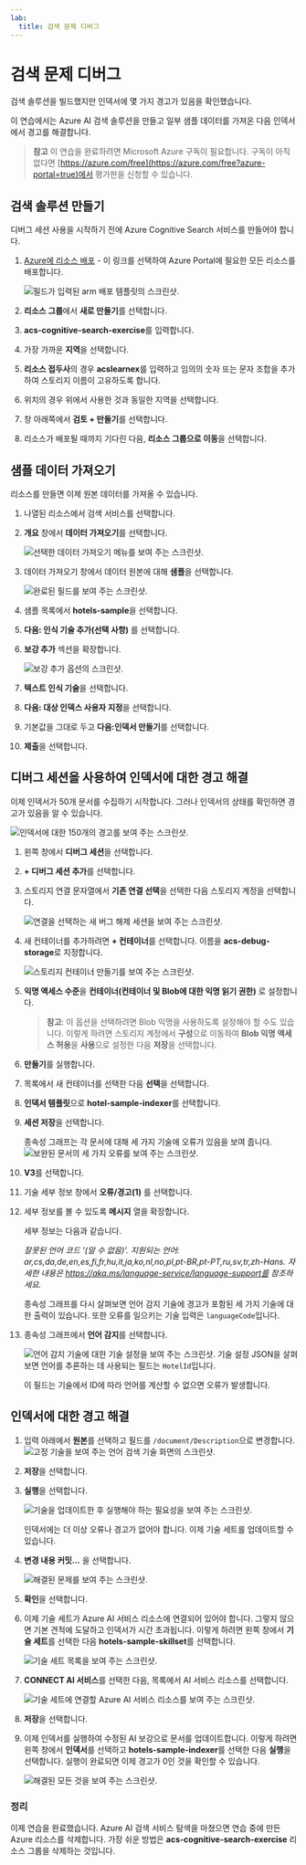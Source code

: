```yaml
---
lab:
  title: 검색 문제 디버그
---
```


# 검색 문제 디버그

검색 솔루션을 빌드했지만 인덱서에 몇 가지 경고가 있음을 확인했습니다.

이 연습에서는 Azure AI 검색 솔루션을 만들고 일부 샘플 데이터를 가져온 다음 인덱서에서 경고를 해결합니다.

> **참고** 이 연습을 완료하려면 Microsoft Azure 구독이 필요합니다. 구독이 아직 없다면 [https://azure.com/free](https://azure.com/free?azure-portal=true)에서 평가판을 신청할 수 있습니다.

## 검색 솔루션 만들기

디버그 세션 사용을 시작하기 전에 Azure Cognitive Search 서비스를 만들어야 합니다.

1. [Azure에 리소스 배포](https://portal.azure.com/#create/Microsoft.Template/uri/https%3A%2F%2Fraw.githubusercontent.com%2FMicrosoftLearning%2Fmslearn-knowledge-mining%2Fmain%2FLabfiles%2F08-debug-search%2Fazuredeploy.json) - 이 링크를 선택하여 Azure Portal에 필요한 모든 리소스를 배포합니다.

    ![필드가 입력된 arm 배포 템플릿의 스크린샷.](../media/08-media/arm-template-deployment.png)

1. **리소스 그룹**에서 **새로 만들기**를 선택합니다.
1. **acs-cognitive-search-exercise**를 입력합니다.
1. 가장 가까운 **지역**을 선택합니다.
1. **리소스 접두사**의 경우 **acslearnex**를 입력하고 임의의 숫자 또는 문자 조합을 추가하여 스토리지 이름이 고유하도록 합니다.
1. 위치의 경우 위에서 사용한 것과 동일한 지역을 선택합니다.
1. 창 아래쪽에서 **검토 + 만들기**를 선택합니다.
1. 리소스가 배포될 때까지 기다린 다음, **리소스 그룹으로 이동**을 선택합니다.

## 샘플 데이터 가져오기

리소스를 만들면 이제 원본 데이터를 가져올 수 있습니다.

1. 나열된 리소스에서 검색 서비스를 선택합니다.

1. **개요** 창에서 **데이터 가져오기**를 선택합니다.

      ![선택한 데이터 가져오기 메뉴를 보여 주는 스크린샷.](../media/08-media/import-data.png)

1. 데이터 가져오기 창에서 데이터 원본에 대해 **샘플**을 선택합니다.

      ![완료된 필드를 보여 주는 스크린샷.](../media/08-media/import-data-selection-screen-small.png)

1. 샘플 목록에서 **hotels-sample**을 선택합니다.
1. **다음: 인식 기술 추가(선택 사항)** 를 선택합니다.
1. **보강 추가** 섹션을 확장합니다.

    ![보강 추가 옵션의 스크린샷.](../media/08-media/add-enrichments.png)

1. **텍스트 인식 기술**을 선택합니다.
1. **다음: 대상 인덱스 사용자 지정**을 선택합니다.
1. 기본값을 그대로 두고 **다음:인덱서 만들기**를 선택합니다.
1. **제출**을 선택합니다.

## 디버그 세션을 사용하여 인덱서에 대한 경고 해결

이제 인덱서가 50개 문서를 수집하기 시작합니다. 그러나 인덱서의 상태를 확인하면 경고가 있음을 알 수 있습니다.

![인덱서에 대한 150개의 경고를 보여 주는 스크린샷.](../media/08-media/indexer-warnings.png)

1. 왼쪽 창에서 **디버그 세션**을 선택합니다.

1. **+ 디버그 세션 추가**를 선택합니다.

1. 스토리지 연결 문자열에서 **기존 연결 선택**을 선택한 다음 스토리지 계정을 선택합니다.

    ![연결을 선택하는 새 버그 해제 세션을 보여 주는 스크린샷.](../media/08-media/connect-storage.png)
1. 새 컨테이너를 추가하려면 **+ 컨테이너**를 선택합니다. 이름을 **acs-debug-storage**로 지정합니다.

    ![스토리지 컨테이너 만들기를 보여 주는 스크린샷.](../media/08-media/create-storage-container.png)

1. **익명 액세스 수준**을 **컨테이너(컨테이너 및 Blob에 대한 익명 읽기 권한)** 로 설정합니다.

    > **참고**: 이 옵션을 선택하려면 Blob 익명을 사용하도록 설정해야 할 수도 있습니다. 이렇게 하려면 스토리지 계정에서 **구성**으로 이동하여 **Blob 익명 액세스 허용**을 **사용**으로 설정한 다음 **저장**을 선택합니다.

1. **만들기**를 실행합니다.
1. 목록에서 새 컨테이너를 선택한 다음 **선택**을 선택합니다.
1. **인덱서 템플릿**으로 **hotel-sample-indexer**를 선택합니다.
1. **세션 저장**을 선택합니다.

    종속성 그래프는 각 문서에 대해 세 가지 기술에 오류가 있음을 보여 줍니다.
    ![보완된 문서의 세 가지 오류를 보여 주는 스크린샷.](../media/08-media/warning-skill-selection.png)

1. **V3**를 선택합니다.
1. 기술 세부 정보 창에서 **오류/경고(1)** 를 선택합니다.
1. 세부 정보를 볼 수 있도록 **메시지** 열을 확장합니다.

    세부 정보는 다음과 같습니다.

    *잘못된 언어 코드 '(알 수 없음)'. 지원되는 언어: ar,cs,da,de,en,es,fi,fr,hu,it,ja,ko,nl,no,pl,pt-BR,pt-PT,ru,sv,tr,zh-Hans. 자세한 내용은 https://aka.ms/language-service/language-support를 참조하세요.*

    종속성 그래프를 다시 살펴보면 언어 감지 기술에 경고가 포함된 세 가지 기술에 대한 출력이 있습니다. 또한 오류를 일으키는 기술 입력은 `languageCode`입니다.

1. 종속성 그래프에서 **언어 감지**를 선택합니다.

    ![언어 감지 기술에 대한 기술 설정을 보여 주는 스크린샷.](../media/08-media/language-detection-error.png)
    기술 설정 JSON을 살펴보면 언어를 추론하는 데 사용되는 필드는 `HotelId`입니다.

    이 필드는 기술에서 ID에 따라 언어를 계산할 수 없으면 오류가 발생합니다.

## 인덱서에 대한 경고 해결

1. 입력 아래에서 **원본**를 선택하고 필드를 `/document/Description`으로 변경합니다.
    ![고정 기술을 보여 주는 언어 검색 기술 화면의 스크린샷.](../media/08-media/language-detection-fix.png)
1. **저장**을 선택합니다.
1. **실행**을 선택합니다.

    ![기술을 업데이트한 후 실행해야 하는 필요성을 보여 주는 스크린샷.](../media/08-media/rerun-debug-session.png)

    인덱서에는 더 이상 오류나 경고가 없어야 합니다. 이제 기술 세트를 업데이트할 수 있습니다.

1. **변경 내용 커밋...** 을 선택합니다.

    ![해결된 문제를 보여 주는 스크린샷.](../media/08-media/error-fixed.png)
1. **확인**을 선택합니다.

1. 이제 기술 세트가 Azure AI 서비스 리소스에 연결되어 있어야 합니다. 그렇지 않으면 기본 견적에 도달하고 인덱서가 시간 초과됩니다. 이렇게 하려면 왼쪽 창에서 **기술 세트**를 선택한 다음 **hotels-sample-skillset**를 선택합니다.

    ![기술 세트 목록을 보여 주는 스크린샷.](../media/08-media/update-skillset.png)
1. **CONNECT AI 서비스**를 선택한 다음, 목록에서 AI 서비스 리소스를 선택합니다.

    ![기술 세트에 연결할 Azure AI 서비스 리소스를 보여 주는 스크린샷.](../media/08-media/skillset-attach-service.png)
1. **저장**을 선택합니다.

1. 이제 인덱서를 실행하여 수정된 AI 보강으로 문서를 업데이트합니다. 이렇게 하려면 왼쪽 창에서 **인덱서**를 선택하고 **hotels-sample-indexer**를 선택한 다음 **실행**을 선택합니다.  실행이 완료되면 이제 경고가 0인 것을 확인할 수 있습니다.

    ![해결된 모든 것을 보여 주는 스크린샷.](../media/08-media/warnings-fixed-indexer.png)

### 정리

 이제 연습을 완료했습니다. Azure AI 검색 서비스 탐색을 마쳤으면 연습 중에 만든 Azure 리소스를 삭제합니다. 가장 쉬운 방법은 **acs-cognitive-search-exercise** 리소스 그룹을 삭제하는 것입니다.
